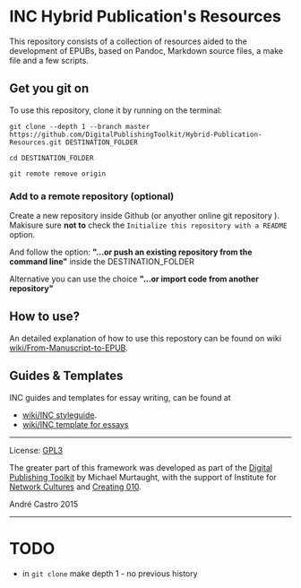 # INC Hybrid Publication's Resources

This repository consists of a collection of resources aided to the development of EPUBs, based on Pandoc,  Markdown source files, a make file and a few scripts.


## Get you git on
To use this repository, clone it by running on the terminal:

`git clone --depth 1 --branch master https://github.com/DigitalPublishingToolkit/Hybrid-Publication-Resources.git DESTINATION_FOLDER`

`cd DESTINATION_FOLDER`

`git remote remove origin`


### Add to a remote repository (optional)

Create a new repository inside Github (or anyother online git repository ). Makisure sure **not to** check the `Initialize this repository with a README` option.

And follow the option: **"…or push an existing repository from the command line"** inside the DESTINATION_FOLDER

Alternative you can use the choice **"…or import code from another repository"**


## How to use?
An detailed explanation of how to use this repostory can be found on wiki [wiki/From-Manuscript-to-EPUB](https://github.com/DigitalPublishingToolkit/Hybrid-Publishing-Resources/wiki/From-Manuscript-to-EPUB).



## Guides & Templates
INC guides and templates for essay writing, can be found at
* [wiki/INC styleguide](https://github.com/DigitalPublishingToolkit/Hybrid-Publishing-Resources/wiki/INC-styleguide).
* [wiki/INC template for essays](https://github.com/DigitalPublishingToolkit/Hybrid-Publishing-Resources/wiki/INC-template-essay)




---

License: [GPL3](http://www.gnu.org/copyleft/gpl.html)

The greater part of this framework was developed as part of the [Digital Publishing Toolkit](http://digitalpublishingtoolkit.org) by Michael Murtaught, with the support of Institute for [Network Cultures](http://networkcultures.org)
and [Creating 010](http://creating010.com).

André Castro 2015

---



# TODO
* in `git clone` make depth 1 - no previous history
